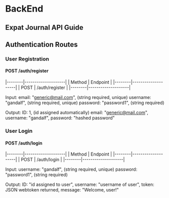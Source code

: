 # BackEnd

## Expat Journal API Guide

## Authentication Routes

### User Registration

#### POST /auth/register


|--------|--------------------|
| Method |      Endpoint      |
|--------|--------------------|
|  POST  |   /auth/register   |
|--------|--------------------|

Input:
email: "generic@mail.com", (string required, unique)
username: "gandalf", (string required, unique)
password: "password1", (string required)

Output:
ID: 1, (id assigned automatically)
email: "generic@mail.com",
username: "gandalf",
password: "hashed password"


### User Login

#### POST /auth/login


|--------|--------------------|
| Method |      Endpoint      |
|--------|--------------------|
|  POST  |    /auth/login     |
|--------|--------------------|


Input: 
username: "gandalf", (string required, unique)
password: "password1", (string required)

Output:
ID: "id assigned to user",
username: "username of user",
token: JSON webtoken returned,
message: "Welcome, user!"
